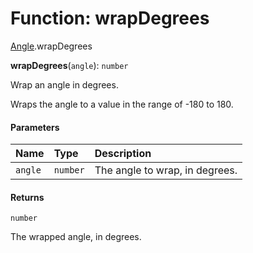 # Function: wrapDegrees

[Angle](/auto-docs/free-layout-editor/modules/Angle.md).wrapDegrees

**wrapDegrees**(`angle`): `number`

Wrap an angle in degrees.

Wraps the angle to a value in the range of -180 to 180.

#### Parameters

| Name | Type | Description |
| :------ | :------ | :------ |
| `angle` | `number` | The angle to wrap, in degrees. |

#### Returns

`number`

The wrapped angle, in degrees.
